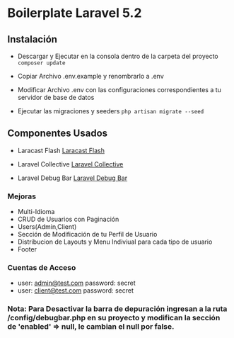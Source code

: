 # Boilerplate Laravel 5.2

## Instalación

* Descargar y Ejecutar en la consola dentro de la carpeta del proyecto
`composer update`

* Copiar Archivo .env.example y renombrarlo a .env

* Modificar Archivo .env con las configuraciones correspondientes a tu servidor de base de datos

* Ejecutar las migraciones y seeders
`php artisan migrate --seed`

## Componentes Usados

* Laracast Flash
 [Laracast Flash](https://github.com/laracasts/flash)

* Laravel Collective
[Laravel Collective](https://laravelcollective.com/docs/5.2/html)

* Laravel Debug Bar
[Laravel Debug Bar](https://github.com/barryvdh/laravel-debugbar)

### Mejoras

* Multi-Idioma
* CRUD de Usuarios con Paginación 
* Users(Admin,Client)
* Sección de Modificación de tu Perfil de Usuario
* Distribucion de Layouts y Menu Indiviual para cada tipo de usuario
* Footer

### Cuentas de Acceso

* user: admin@test.com password: secret
* user: client@test.com password: secret


### Nota: Para Desactivar la barra de depuración ingresan a la ruta /config/debugbar.php en su proyecto y modifican la sección de 'enabled' => null, le cambian el null por false.
